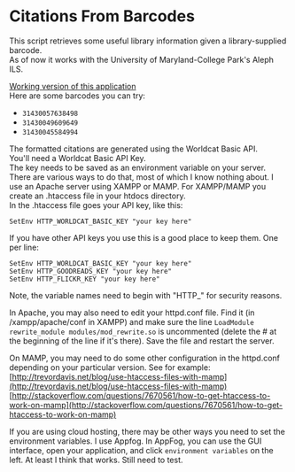 # Citations From Barcodes

This script retrieves some useful library information given a library-supplied barcode.  
As of now it works with the University of Maryland-College Park's Aleph ILS. 

[Working version of this application](http://citations.useast.appfog.ctl.io/alephBarcodeForm.html)  
Here are some barcodes you can try:  
* ```31430057638498```
* ```31430049609649```
* ```31430045584994```

The formatted citations are generated using the Worldcat Basic API.  
You'll need a Worldcat Basic API Key.  
The key needs to be saved as an environment variable on your server. There are various ways to do that, most of which I know nothing about.
I use an Apache server using XAMPP or MAMP. For XAMPP/MAMP you create an .htaccess file in your htdocs directory.  
In the .htaccess file goes your API key, like this:
```
SetEnv HTTP_WORLDCAT_BASIC_KEY "your key here"
```
If you have other API keys you use this is a good place to keep them. One per line:
```
SetEnv HTTP_WORLDCAT_BASIC_KEY "your key here"  
SetEnv HTTP_GOODREADS_KEY "your key here"  
SetEnv HTTP_FLICKR_KEY "your key here"     
```

Note, the variable names need to begin with "HTTP\_" for security reasons.  

In Apache, you may also need to edit your httpd.conf file. Find it (in /xampp/apache/conf in XAMPP) and make sure the line 
```LoadModule rewrite_module modules/mod_rewrite.so```
is uncommented (delete the # at the beginning of the line if it's there).
Save the file and restart the server.

On MAMP, you may need to do some other configuration in the httpd.conf depending on your particular version. See for example:  
[http://trevordavis.net/blog/use-htaccess-files-with-mamp](http://trevordavis.net/blog/use-htaccess-files-with-mamp)  
[http://stackoverflow.com/questions/7670561/how-to-get-htaccess-to-work-on-mamp](http://stackoverflow.com/questions/7670561/how-to-get-htaccess-to-work-on-mamp)  

If you are using cloud hosting, there may be other ways you need to set the environment variables. I use Appfog. In AppFog, you can use the GUI interface, open your application, and click `environment variables` on the left. At least I think that works. Still need to test.


 
